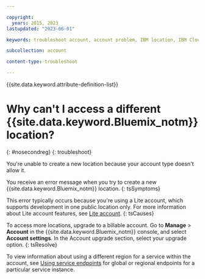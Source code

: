 ```yaml
---

copyright:
  years: 2015, 2023
lastupdated: "2023-06-01"

keywords: troubleshoot account, account problem, IBM location, IBM Cloud location, create location

subcollection: account

content-type: troubleshoot

---
```


{{site.data.keyword.attribute-definition-list}}


# Why can't I access a different {{site.data.keyword.Bluemix_notm}} location?
{: #nosecondreg}
{: troubleshoot}

You're unable to create a new location because your account type doesn't allow it.

You receive an error message when you try to create a new {{site.data.keyword.Bluemix_notm}} location.
{: tsSymptoms}

This error typically occurs because you're using a Lite account, which supports development in one public location only. For more information about Lite account features, see [Lite account](/docs/account?topic=account-accounts#liteaccount).
{: tsCauses}

To access more locations, upgrade to a billable account. Go to **Manage** > **Account** in the {{site.data.keyword.Bluemix_notm}} console, and select **Account settings**. In the Account upgrade section, select your upgrade option.
{: tsResolve}

To view information about using a different region for a service within the account, see  [Using service endpoints](/docs/account?topic=account-vrf-service-endpoint#use-service-endpoint) for global or regional endpoints for a particular service instance.
